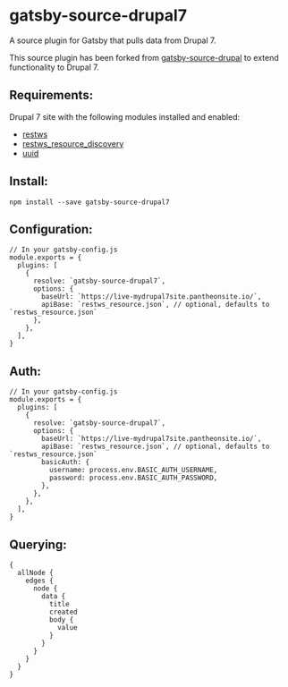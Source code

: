 # gatsby-source-drupal7

A source plugin for Gatsby that pulls data from Drupal 7.

This source plugin has been forked from [gatsby-source-drupal](https://github.com/gatsbyjs/gatsby/tree/master/packages/gatsby-source-drupal) to extend functionality
to Drupal 7.

## Requirements:
Drupal 7 site with the following modules installed and enabled:

- [restws](https://www.drupal.org/project/restws)
- [restws_resource_discovery](https://www.drupal.org/project/restws_resource_discovery)
- [uuid](https://www.drupal.org/project/uuid)

## Install:
`npm install --save gatsby-source-drupal7`

## Configuration:
```
// In your gatsby-config.js
module.exports = {
  plugins: [
    {
      resolve: `gatsby-source-drupal7`,
      options: {
        baseUrl: `https://live-mydrupal7site.pantheonsite.io/`,
        apiBase: `restws_resource.json`, // optional, defaults to `restws_resource.json`
      },
    },
  ],
}
```

## Auth:
```
// In your gatsby-config.js
module.exports = {
  plugins: [
    {
      resolve: `gatsby-source-drupal7`,
      options: {
        baseUrl: `https://live-mydrupal7site.pantheonsite.io/`,
        apiBase: `restws_resource.json`, // optional, defaults to `restws_resource.json`
        basicAuth: {
          username: process.env.BASIC_AUTH_USERNAME,
          password: process.env.BASIC_AUTH_PASSWORD,
        },
      },
    },
  ],
}
```

## Querying:
```
{
  allNode {
    edges {
      node {
        data {
          title
          created
          body {
            value
          }
        }
      }
    }
  }
}
```
